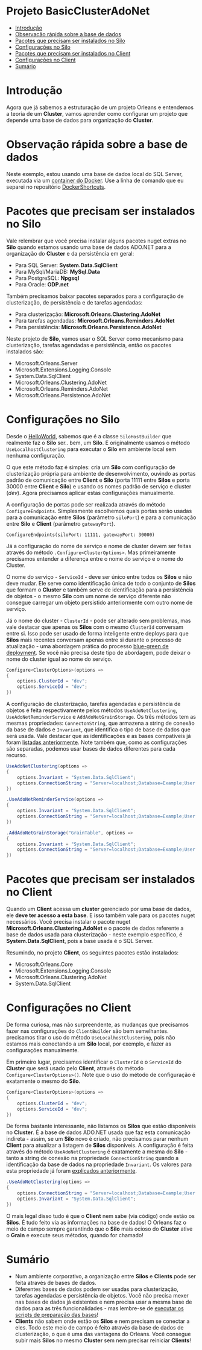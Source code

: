 # Projeto BasicClusterAdoNet

- [Introdução](#introdução)
- [Observação rápida sobre a base de dados](#observação-rápida-sobre-a-base-de-dados)
- [Pacotes que precisam ser instalados no Silo](#pacotes-que-precisam-ser-instalados-no-silo)
- [Configurações no Silo](#configurações-no-silo)
- [Pacotes que precisam ser instalados no Client](#pacotes-que-precisam-ser-instalados-no-client)
- [Configurações no Client](#configurações-no-client)
- [Sumário](#sumário)

# Introdução

Agora que já sabemos a estruturação de um projeto Orleans e entendemos a teoria de um **Cluster**, vamos aprender como configurar um projeto que depende uma base de dados para organização do **Cluster**.

# Observação rápida sobre a base de dados

Neste exemplo, estou usando uma base de dados local do SQL Server, executada via um [container do Docker][docker-site]. Use a linha de comando que eu separei no repositório [DockerShortcuts][docker-shortcuts].

# Pacotes que precisam ser instalados no Silo

Vale relembrar que você precisa instalar alguns pacotes nuget extras no **Silo** quando estamos usando uma base de dados ADO.NET para a organização do **Cluster** e da persistência em geral:

- Para SQL Server: **System.Data.SqlClient**
- Para MySql/MariaDB: **MySql.Data**
- Para PostgreSQL: **Npgsql**
- Para Oracle: **ODP.net**

Também precisamos baixar pacotes separados para a configuração de clusterização, de persistência e de tarefas agendadas:

- Para clusterização: **Microsoft.Orleans.Clustering.AdoNet**
- Para tarefas agendadas: **Microsoft.Orleans.Reminders.AdoNet**
- Para persistência: **Microsoft.Orleans.Persistence.AdoNet**

Neste projeto de **Silo**, vamos usar o SQL Server como mecanismo para clusterização, tarefas agendadas e persistência, então os pacotes instalados são:

- Microsoft.Orleans.Server
- Microsoft.Extensions.Logging.Console
- System.Data.SqlClient
- Microsoft.Orleans.Clustering.AdoNet
- Microsoft.Orleans.Reminders.AdoNet
- Microsoft.Orleans.Persistence.AdoNet

# Configurações no Silo

Desde o [HelloWorld][helloworld], sabemos que é a classe `SiloHostBuilder` que realmente faz o **Silo** ser.. bem, um **Silo**. E originalmente usamos o método `UseLocalhostClustering` para executar o **Silo** em ambiente local sem nenhuma configuração.

O que este método faz é simples: cria um **Silo** com configuração de clusterização própria para ambiente de desenvolvimento, ouvindo as portas padrão de comunicação entre **Client** e **Silo** (porta 11111 entre **Silos** e porta 30000 entre **Client** e **Silo**) e usando os nomes padrão de serviço e cluster (*dev*). Agora precisamos aplicar estas configurações manualmente.

A configuração de portas pode ser realizada através do método `ConfigureEndpoints`. Simplesmente escolhemos quais portas serão usadas para a comunicação entre **Silos** (parâmetro `siloPort`) e para a comunicação entre **Silo** e **Client** (parâmetro `gatewayPort`).

```
ConfigureEndpoints(siloPort: 11111, gatewayPort: 30000)
```

Já a configuração do nome de serviço e nome de cluster devem ser feitas através do método `.Configure<ClusterOptions>`. Mas primeiramente precisamos entender a diferença entre o nome do serviço e o nome do Cluster.

O nome do serviço - `ServiceId` - deve ser único entre todos os **Silos** e não deve mudar. Ele serve como identificação única de todo o conjunto de **Silos** que formam o **Cluster** e também serve de identificação para a persistência de objetos - o mesmo **Silo** com um nome de serviço diferente não consegue carregar um objeto persistido anteriormente com outro nome de serviço.

Já o nome do cluster - `ClusterId` - pode ser alterado sem problemas, mas vale destacar que apenas os **Silos** com o mesmo `ClusterId` conversam entre si. Isso pode ser usado de forma inteligente entre deploys para que **Silos** mais recentes conversam apenas entre si durante o processo de atualização - uma abordagem prática do processo [blue-green de deployment][bluegreen]. Se você não precisa deste tipo de abordagem, pode deixar o nome do cluster igual ao nome do serviço.

```csharp
Configure<ClusterOptions>(options =>
{
	options.ClusterId = "dev";
	options.ServiceId = "dev";
})
```

A configuração de clusterização, tarefas agendadas e persistência de objetos é feita respectivamente pelos métodos `UseAdoNetClustering`, `UseAdoNetReminderService` e `AddAdoNetGrainStorage`. Os três métodos tem as mesmas propriedades: `ConnectonString`, que armazena a string de conexão da base de dados e `Invariant`, que identifica o tipo de base de dados que será usada. Vale destacar que as identificações e as bases compatíveis já foram [listadas anteriormente][readme-parte2]. Note também que, como as configurações são separadas, podemos usar bases de dados diferentes para cada recurso.

```csharp
UseAdoNetClustering(options =>
{
	options.Invariant = "System.Data.SqlClient";
	options.ConnectionString = "Server=localhost;Database=Example;User Id=sa;Password=root@1234";
})

.UseAdoNetReminderService(options =>
{
	options.Invariant = "System.Data.SqlClient";
	options.ConnectionString = "Server=localhost;Database=Example;User Id=sa;Password=root@1234";
})

.AddAdoNetGrainStorage("GrainTable", options =>
{
	options.Invariant = "System.Data.SqlClient";
	options.ConnectionString = "Server=localhost;Database=Example;User Id=sa;Password=root@1234";
})
```

# Pacotes que precisam ser instalados no Client

Quando um **Client** acessa um **cluster** gerenciado por uma base de dados, ele **deve ter acesso a esta base**. E isso também vale para os pacotes nuget necessários. Você precisa instalar o pacote nuget **Microsoft.Orleans.Clustering.AdoNet** e o pacote de dados referente a base de dados usada para clusterização - neste exemplo específico, é **System.Data.SqlClient**, pois a base usada é o SQL Server.

Resumindo, no projeto **Client**, os seguintes pacotes estão instalados:

- Microsoft.Orleans.Core
- Microsoft.Extensions.Logging.Console
- Microsoft.Orleans.Clustering.AdoNet
- System.Data.SqlClient

# Configurações no Client

De forma curiosa, mas não surpreendente, as mudanças que precisamos fazer nas configurações do `ClientBuilder` são bem semelhantes. precisamos tirar o uso do método `UseLocalhostClustering`, pois não estamos mais conectando a um **Silo** local, por exemplo, e fazer as configurações manualmente.

Em primeiro lugar, precisamos identificar o `ClusterId` e o `ServiceId` do **Cluster** que será usado pelo **Client**, através do método `Configure<ClusterOptions>()`. Note que o uso do método de configuração é exatamente o mesmo do **Silo**.

```csharp
Configure<ClusterOptions>(options =>
{
	options.ClusterId = "dev";
	options.ServiceId = "dev";
})
```

De forma bastante interessante, não listamos os **Silos** que estão disponíveis no **Cluster**. É a base de dados ADO.NET usada que faz esta comunicação indireta - assim, se um **Silo** novo é criado, não precisamos parar nenhum **Client** para atualizar a listagem de **Silos** disponíveis. A configuração é feita através do método `UseAdoNetClustering` é exatamente a mesma do **Silo** - tanto a string de conexão na propriedade `ConnectionString` quando a identificação da base de dados na propriedade `Invariant`. Os valores para esta propriedade já foram [explicados anteriormente][readme-parte2].

```csharp
.UseAdoNetClustering(options =>
{
	options.ConnectionString = "Server=localhost;Database=Example;User Id=sa;Password=root@1234";
	options.Invariant = "System.Data.SqlClient";
})
```

O mais legal disso tudo é que o **Client** nem sabe (via código) onde estão os **Silos**. É tudo feito via as informações na base de dados! O Orleans faz o meio de campo sempre garantindo que o **Silo** mais ocioso do **Cluster** ative o **Grain** e execute seus métodos, quando for chamado!

# Sumário

- Num ambiente corporativo, a organização entre **Silos** e **Clients** pode ser feita através de bases de dados.
- Diferentes bases de dados podem ser usadas para clusterização, tarefas agendadas e persistência de objetos. Você não precisa mexer nas bases de dados já existentes e nem precisa usar a mesma base de dados para as três funcionalidades - mas lembre-se de [executar os scripts de preparação das bases][readme-parte2]!
- **Clients** não sabem onde estão os **Silos** e nem precisam se conectar a eles. Todo este meio de campo é feito através da base de dados de clusterização, o que é uma das vantagens do Orleans. Você consegue subir mais **Silos** no mesmo **Cluster** sem nem precisar reiniciar **Clients**!

[bluegreen]: https://martinfowler.com/bliki/BlueGreenDeployment.html
[readme-parte2]: https://github.com/prrandrade/OrleansStudy/tree/master/Parte%202%20-%20Computa%C3%A7%C3%A3o%20distribu%C3%ADda%20e%20persist%C3%AAncia%20com%20o%20Orleans

[helloworld]: https://github.com/prrandrade/OrleansStudy/tree/master/Projetos/01-HelloWorld
[docker-shortcuts]: https://github.com/prrandrade/DockerShortcuts
[docker-site]: https://www.docker.com/